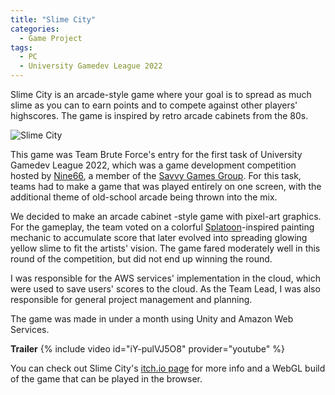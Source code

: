 ```yaml
---
title: "Slime City"
categories:
  - Game Project
tags:
  - PC
  - University Gamedev League 2022
---
```


Slime City is an arcade-style game where your goal is to spread as much slime as you can to earn points and to compete against other players' highscores. The game is inspired by retro arcade cabinets from the 80s.

![Slime City]({{site.url}}{{site.baseurl}}/assets/images/slime-city.png)

This game was Team Brute Force's entry for the first task of University Gamedev League 2022, which was a game development competition hosted by [Nine66][nine66], a member of the [Savvy Games Group][savvy-games-group]. For this task, teams had to make a game that was played entirely on one screen, with the additional theme of old-school arcade being thrown into the mix.

We decided to make an arcade cabinet -style game with pixel-art graphics. For the gameplay, the team voted on a colorful [Splatoon][splatoon]-inspired painting mechanic to accumulate score that later evolved into spreading glowing yellow slime to fit the artists' vision. The game fared moderately well in this round of the competition, but did not end up winning the round.

I was responsible for the AWS services' implementation in the cloud, which were used to save users' scores to the cloud. As the Team Lead, I was also responsible for general project management and planning.

The game was made in under a month using Unity and Amazon Web Services.

**Trailer**
{% include video id="iY-pulVJ5O8" provider="youtube" %}

You can check out Slime City's [itch.io page][website] for more info and a WebGL build of the game that can be played in the browser.

[nine66]: https://www.linkedin.com/company/nine66/
[savvy-games-group]: https://savvygames.com/
[splatoon]: https://www.nintendo.com/jp/character/splatoon/
[website]: https://hunnydragon.itch.io/slime-city
